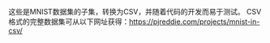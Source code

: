 这些是MNIST数据集的子集，转换为CSV，并随着代码的开发而易于测试。
CSV格式的完整数据集可从以下网址获得：https://pjreddie.com/projects/mnist-in-csv/ 